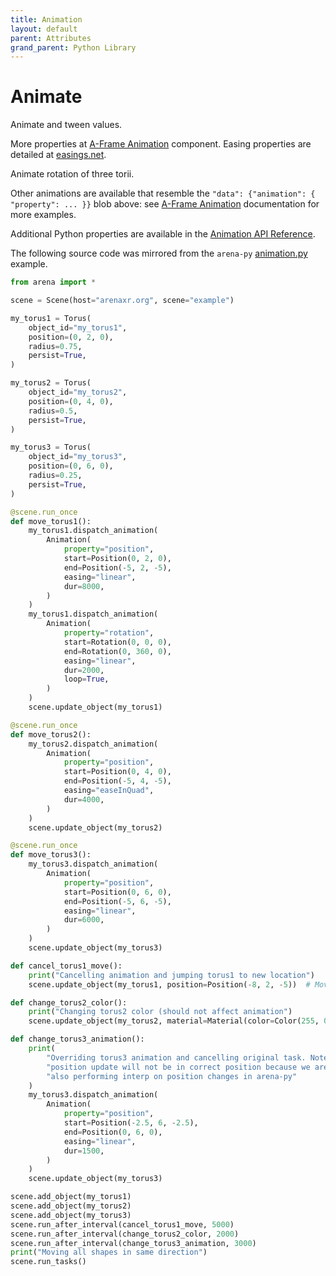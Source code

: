 ```yaml
---
title: Animation
layout: default
parent: Attributes
grand_parent: Python Library
---
```


# Animate

Animate and tween values.

More properties at <a href='https://aframe.io/docs/1.5.0/components/animation.html'>A-Frame Animation</a> component. Easing properties are detailed at <a href='https://easings.net'>easings.net</a>.

Animate rotation of three torii.

Other animations are available that resemble the `"data": {"animation": { "property": ... }}` blob above: see [A-Frame Animation](https://aframe.io/docs/1.5.0/components/animation.html) documentation for more examples.

Additional Python properties are available in the [Animation API Reference](/content/python-api/attributes/animation).

The following source code was mirrored from the `arena-py` [animation.py](https://github.com/arenaxr/arena-py/blob/master/examples/attributes/animation.py) example.

```python
from arena import *

scene = Scene(host="arenaxr.org", scene="example")

my_torus1 = Torus(
    object_id="my_torus1",
    position=(0, 2, 0),
    radius=0.75,
    persist=True,
)

my_torus2 = Torus(
    object_id="my_torus2",
    position=(0, 4, 0),
    radius=0.5,
    persist=True,
)

my_torus3 = Torus(
    object_id="my_torus3",
    position=(0, 6, 0),
    radius=0.25,
    persist=True,
)

@scene.run_once
def move_torus1():
    my_torus1.dispatch_animation(
        Animation(
            property="position",
            start=Position(0, 2, 0),
            end=Position(-5, 2, -5),
            easing="linear",
            dur=8000,
        )
    )
    my_torus1.dispatch_animation(
        Animation(
            property="rotation",
            start=Rotation(0, 0, 0),
            end=Rotation(0, 360, 0),
            easing="linear",
            dur=2000,
            loop=True,
        )
    )
    scene.update_object(my_torus1)

@scene.run_once
def move_torus2():
    my_torus2.dispatch_animation(
        Animation(
            property="position",
            start=Position(0, 4, 0),
            end=Position(-5, 4, -5),
            easing="easeInQuad",
            dur=4000,
        )
    )
    scene.update_object(my_torus2)

@scene.run_once
def move_torus3():
    my_torus3.dispatch_animation(
        Animation(
            property="position",
            start=Position(0, 6, 0),
            end=Position(-5, 6, -5),
            easing="linear",
            dur=6000,
        )
    )
    scene.update_object(my_torus3)

def cancel_torus1_move():
    print("Cancelling animation and jumping torus1 to new location")
    scene.update_object(my_torus1, position=Position(-8, 2, -5))  # Move to new spot

def change_torus2_color():
    print("Changing torus2 color (should not affect animation")
    scene.update_object(my_torus2, material=Material(color=Color(255, 0, 0)))  # Change color to red

def change_torus3_animation():
    print(
        "Overriding torus3 animation and cancelling original task. Note that the "
        "position update will not be in correct position because we are not yet "
        "also performing interp on position changes in arena-py"
    )
    my_torus3.dispatch_animation(
        Animation(
            property="position",
            start=Position(-2.5, 6, -2.5),
            end=Position(0, 6, 0),
            easing="linear",
            dur=1500,
        )
    )
    scene.update_object(my_torus3)

scene.add_object(my_torus1)
scene.add_object(my_torus2)
scene.add_object(my_torus3)
scene.run_after_interval(cancel_torus1_move, 5000)
scene.run_after_interval(change_torus2_color, 2000)
scene.run_after_interval(change_torus3_animation, 3000)
print("Moving all shapes in same direction")
scene.run_tasks()
```
